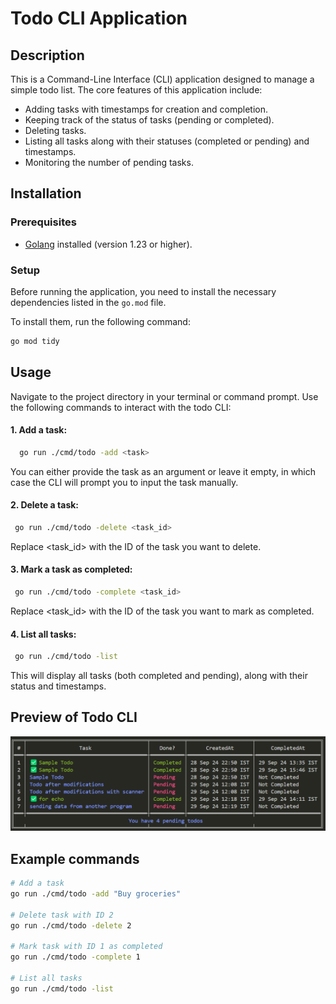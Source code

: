 
# Todo CLI Application

## Description

This is a Command-Line Interface (CLI) application designed to manage a simple todo list. The core features of this application include:

- Adding tasks with timestamps for creation and completion.
- Keeping track of the status of tasks (pending or completed).
- Deleting tasks.
- Listing all tasks along with their statuses (completed or pending) and timestamps.
- Monitoring the number of pending tasks.

## Installation

### Prerequisites

- [Golang](https://golang.org/) installed (version 1.23 or higher).

### Setup

Before running the application, you need to install the necessary dependencies listed in the `go.mod` file.

To install them, run the following command:

```bash
go mod tidy
```
## Usage
Navigate to the project directory in your terminal or command prompt. Use the following commands to interact with the todo CLI:

#### 1. Add a task:
```bash
  go run ./cmd/todo -add <task>
```
You can either provide the task as an argument or leave it empty, in which case the CLI will prompt you to input the task manually.

#### 2. Delete a task:
```bash
 go run ./cmd/todo -delete <task_id>
```
Replace <task_id> with the ID of the task you want to delete.

#### 3. Mark a task as completed:
```bash
 go run ./cmd/todo -complete <task_id>
```
Replace <task_id> with the ID of the task you want to mark as completed.

#### 4. List all tasks:
```bash
 go run ./cmd/todo -list
```
This will display all tasks (both completed and pending), along with their status and timestamps.

## Preview of Todo CLI 
![Image Description](image.png)

## Example commands

```bash
# Add a task
go run ./cmd/todo -add "Buy groceries"

# Delete task with ID 2
go run ./cmd/todo -delete 2

# Mark task with ID 1 as completed
go run ./cmd/todo -complete 1

# List all tasks
go run ./cmd/todo -list

```
